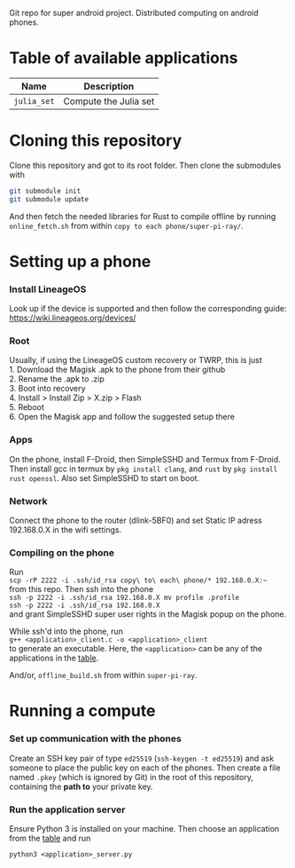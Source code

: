 Git repo for super android project. Distributed computing on android phones.

# Table of available applications
| Name | Description |
| ---- | ----------- |
| `julia_set` | Compute the Julia set |

# Cloning this repository
Clone this repository and got to its root folder. Then clone the submodules with
```sh
git submodule init
git submodule update
```

And then fetch the needed libraries for Rust to compile offline by running `online_fetch.sh` from within `copy to each phone/super-pi-ray/`.

# Setting up a phone

### Install LineageOS
Look up if the device is supported and then follow the corresponding guide: https://wiki.lineageos.org/devices/

### Root
Usually, if using the LineageOS custom recovery or TWRP, this is just  
	1. Download the Magisk .apk to the phone from their github  
 	2. Rename the .apk to .zip  
  	3. Boot into recovery  
   	4. Install > Install Zip > X.zip > Flash  
    	5. Reboot  
     	6. Open the Magisk app and follow the suggested setup there  

### Apps
On the phone, install F-Droid, then SimpleSSHD and Termux from F-Droid.
Then install gcc in termux by `pkg install clang`, and `rust` by `pkg install rust openssl`.
Also set SimpleSSHD to start on boot.

### Network
Connect the phone to the router (dlink-5BF0) and set Static IP adress 192.168.0.X in the wifi settings.

### Compiling on the phone
Run  
	`scp -rP 2222 -i .ssh/id_rsa copy\ to\ each\ phone/* 192.168.0.X:~`  
from this repo.
Then ssh into the phone  
	`ssh -p 2222 -i .ssh/id_rsa 192.168.0.X mv profile .profile`  
	`ssh -p 2222 -i .ssh/id_rsa 192.168.0.X`  
and grant SimpleSSHD super user rights in the Magisk popup on the phone.

While ssh'd into the phone, run  
	`g++ <application>_client.c -o <application>_client`  
to generate an executable. Here, the `<application>` can be any of the applications in the [table](#table-of-available-applications).

And/or,
	`offline_build.sh`
from within `super-pi-ray`.

# Running a compute

### Set up communication with the phones
Create an SSH key pair of type `ed25519` (`ssh-keygen -t ed25519`) and ask someone to place the public key on each of the phones. Then create a file named `.pkey` (which is ignored by Git) in the root of this repository, containing the **path to** your private key.

### Run the application server
Ensure Python 3 is installed on your machine. Then choose an application from the [table](#table-of-available-applications) and run
```python3
python3 <application>_server.py
```
